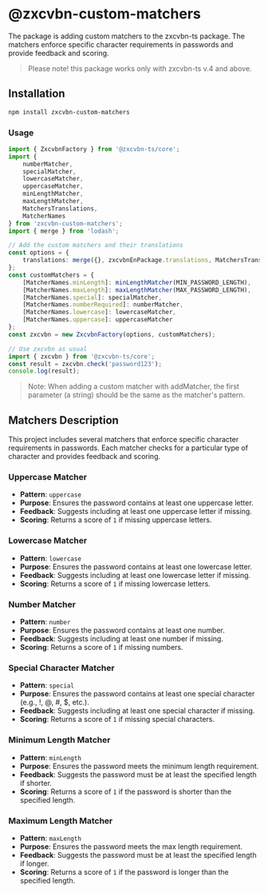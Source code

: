 # @zxcvbn-custom-matchers

The package is adding custom matchers to the zxcvbn-ts package. The matchers enforce specific character requirements in passwords and provide feedback and scoring.
> Please note! this package works only with zxcvbn-ts v.4 and above.

## Installation
```sh
npm install zxcvbn-custom-matchers
```

### Usage
```ts
import { ZxcvbnFactory } from '@zxcvbn-ts/core';
import {
    numberMatcher,
    specialMatcher,
    lowercaseMatcher,
    uppercaseMatcher,
    minLengthMatcher,
    maxLengthMatcher,
    MatchersTranslations,
    MatcherNames
} from 'zxcvbn-custom-matchers';
import { merge } from 'lodash';

// Add the custom matchers and their translations
const options = {
    translations: merge({}, zxcvbnEnPackage.translations, MatchersTranslations)
};
const customMatchers = {
    [MatcherNames.minLength]: minLengthMatcher(MIN_PASSWORD_LENGTH),
    [MatcherNames.maxLength]: maxLengthMatcher(MAX_PASSWORD_LENGTH),
    [MatcherNames.special]: specialMatcher,
    [MatcherNames.numberRequired]: numberMatcher,
    [MatcherNames.lowercase]: lowercaseMatcher,
    [MatcherNames.uppercase]: uppercaseMatcher
};
const zxcvbn = new ZxcvbnFactory(options, customMatchers);

// Use zxcvbn as usual
import { zxcvbn } from '@zxcvbn-ts/core';
const result = zxcvbn.check('password123');
console.log(result);
```

>Note: When adding a custom matcher with addMatcher, the first parameter (a string) should be the same as the matcher's pattern.

## Matchers Description

This project includes several matchers that enforce specific character requirements in passwords. Each matcher checks for a particular type of character and provides feedback and scoring.

### Uppercase Matcher

- **Pattern**: `uppercase`
- **Purpose**: Ensures the password contains at least one uppercase letter.
- **Feedback**: Suggests including at least one uppercase letter if missing.
- **Scoring**: Returns a score of `1` if missing uppercase letters.

### Lowercase Matcher

- **Pattern**: `lowercase`
- **Purpose**: Ensures the password contains at least one lowercase letter.
- **Feedback**: Suggests including at least one lowercase letter if missing.
- **Scoring**: Returns a score of `1` if missing lowercase letters.

### Number Matcher

- **Pattern**: `number`
- **Purpose**: Ensures the password contains at least one number.
- **Feedback**: Suggests including at least one number if missing.
- **Scoring**: Returns a score of `1` if missing numbers.

### Special Character Matcher

- **Pattern**: `special`
- **Purpose**: Ensures the password contains at least one special character (e.g., !, @, #, $, etc.).
- **Feedback**: Suggests including at least one special character if missing.
- **Scoring**: Returns a score of `1` if missing special characters.

### Minimum Length Matcher

- **Pattern**: `minLength`
- **Purpose**: Ensures the password meets the minimum length requirement.
- **Feedback**: Suggests the password must be at least the specified length if shorter.
- **Scoring**: Returns a score of `1` if the password is shorter than the specified length.

### Maximum Length Matcher

- **Pattern**: `maxLength`
- **Purpose**: Ensures the password meets the max length requirement.
- **Feedback**: Suggests the password must be at least the specified length if longer.
- **Scoring**: Returns a score of `1` if the password is longer than the specified length.
